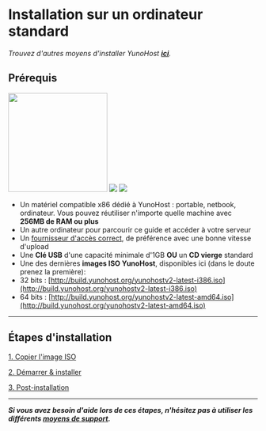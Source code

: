 # Installation sur un ordinateur standard

*Trouvez d'autres moyens d'installer YunoHost **[ici](/install_fr)**.*

## Prérequis

<img src="https://yunohost.org/images/laptop.png" width=200>
<img src="https://yunohost.org/images/desktop.jpg">
<img src="https://yunohost.org/images/nettop.jpg">

* Un matériel compatible x86 dédié à YunoHost : portable, netbook, ordinateur. Vous pouvez réutiliser n'importe quelle machine avec **256MB de RAM ou plus**
* Un autre ordinateur pour parcourir ce guide et accéder à votre serveur
* Un [fournisseur d'accès correct](/isp_fr), de préférence avec une bonne vitesse d'upload
* Une **Clé USB** d'une capacité minimale d'1GB **OU** un **CD vierge** standard
* Une des dernières **images ISO YunoHost**, disponibles ici (dans le doute prenez la première):
 * 32 bits : [http://build.yunohost.org/yunohostv2-latest-i386.iso](http://build.yunohost.org/yunohostv2-latest-i386.iso)
 * 64 bits : [http://build.yunohost.org/yunohostv2-latest-amd64.iso](http://build.yunohost.org/yunohostv2-latest-amd64.iso)


---

## Étapes d'installation

<a class="btn btn-lg btn-default" href="/burn_or_copy_iso_fr">1. Copier l'image ISO</a>

<a class="btn btn-lg btn-default" href="/boot_and_graphical_install_fr">2. Démarrer & installer</a>

<a class="btn btn-lg btn-default" href="/postinstall_fr">3. Post-installation</a>

---
***Si vous avez besoin d'aide lors de ces étapes, n'hésitez pas à utiliser les différents [moyens de support](/support_fr).***
